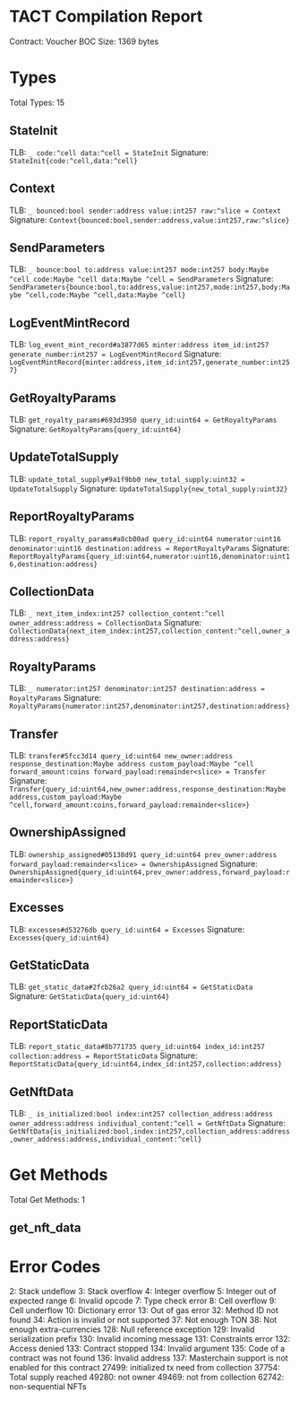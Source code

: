 # TACT Compilation Report
Contract: Voucher
BOC Size: 1369 bytes

# Types
Total Types: 15

## StateInit
TLB: `_ code:^cell data:^cell = StateInit`
Signature: `StateInit{code:^cell,data:^cell}`

## Context
TLB: `_ bounced:bool sender:address value:int257 raw:^slice = Context`
Signature: `Context{bounced:bool,sender:address,value:int257,raw:^slice}`

## SendParameters
TLB: `_ bounce:bool to:address value:int257 mode:int257 body:Maybe ^cell code:Maybe ^cell data:Maybe ^cell = SendParameters`
Signature: `SendParameters{bounce:bool,to:address,value:int257,mode:int257,body:Maybe ^cell,code:Maybe ^cell,data:Maybe ^cell}`

## LogEventMintRecord
TLB: `log_event_mint_record#a3877d65 minter:address item_id:int257 generate_number:int257 = LogEventMintRecord`
Signature: `LogEventMintRecord{minter:address,item_id:int257,generate_number:int257}`

## GetRoyaltyParams
TLB: `get_royalty_params#693d3950 query_id:uint64 = GetRoyaltyParams`
Signature: `GetRoyaltyParams{query_id:uint64}`

## UpdateTotalSupply
TLB: `update_total_supply#9a1f9bb0 new_total_supply:uint32 = UpdateTotalSupply`
Signature: `UpdateTotalSupply{new_total_supply:uint32}`

## ReportRoyaltyParams
TLB: `report_royalty_params#a8cb00ad query_id:uint64 numerator:uint16 denominator:uint16 destination:address = ReportRoyaltyParams`
Signature: `ReportRoyaltyParams{query_id:uint64,numerator:uint16,denominator:uint16,destination:address}`

## CollectionData
TLB: `_ next_item_index:int257 collection_content:^cell owner_address:address = CollectionData`
Signature: `CollectionData{next_item_index:int257,collection_content:^cell,owner_address:address}`

## RoyaltyParams
TLB: `_ numerator:int257 denominator:int257 destination:address = RoyaltyParams`
Signature: `RoyaltyParams{numerator:int257,denominator:int257,destination:address}`

## Transfer
TLB: `transfer#5fcc3d14 query_id:uint64 new_owner:address response_destination:Maybe address custom_payload:Maybe ^cell forward_amount:coins forward_payload:remainder<slice> = Transfer`
Signature: `Transfer{query_id:uint64,new_owner:address,response_destination:Maybe address,custom_payload:Maybe ^cell,forward_amount:coins,forward_payload:remainder<slice>}`

## OwnershipAssigned
TLB: `ownership_assigned#05138d91 query_id:uint64 prev_owner:address forward_payload:remainder<slice> = OwnershipAssigned`
Signature: `OwnershipAssigned{query_id:uint64,prev_owner:address,forward_payload:remainder<slice>}`

## Excesses
TLB: `excesses#d53276db query_id:uint64 = Excesses`
Signature: `Excesses{query_id:uint64}`

## GetStaticData
TLB: `get_static_data#2fcb26a2 query_id:uint64 = GetStaticData`
Signature: `GetStaticData{query_id:uint64}`

## ReportStaticData
TLB: `report_static_data#8b771735 query_id:uint64 index_id:int257 collection:address = ReportStaticData`
Signature: `ReportStaticData{query_id:uint64,index_id:int257,collection:address}`

## GetNftData
TLB: `_ is_initialized:bool index:int257 collection_address:address owner_address:address individual_content:^cell = GetNftData`
Signature: `GetNftData{is_initialized:bool,index:int257,collection_address:address,owner_address:address,individual_content:^cell}`

# Get Methods
Total Get Methods: 1

## get_nft_data

# Error Codes
2: Stack undeflow
3: Stack overflow
4: Integer overflow
5: Integer out of expected range
6: Invalid opcode
7: Type check error
8: Cell overflow
9: Cell underflow
10: Dictionary error
13: Out of gas error
32: Method ID not found
34: Action is invalid or not supported
37: Not enough TON
38: Not enough extra-currencies
128: Null reference exception
129: Invalid serialization prefix
130: Invalid incoming message
131: Constraints error
132: Access denied
133: Contract stopped
134: Invalid argument
135: Code of a contract was not found
136: Invalid address
137: Masterchain support is not enabled for this contract
27499: initialized tx need from collection
37754: Total supply reached
49280: not owner
49469: not from collection
62742: non-sequential NFTs